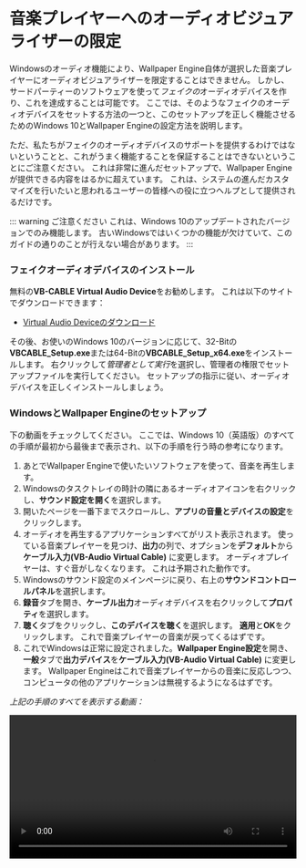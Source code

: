 # 音楽プレイヤーへのオーディオビジュアライザーの限定

Windowsのオーディオ機能により、Wallpaper Engine自体が選択した音楽プレイヤーにオーディオビジュアライザーを限定することはできません。 しかし、サードパーティーのソフトウェアを使って*フェイクの*オーディオデバイスを作り、これを達成することは可能です。 ここでは、そのようなフェイクのオーディオデバイスをセットする方法の一つと、このセットアップを正しく機能させるためのWindows 10とWallpaper Engineの設定方法を説明します。

ただ、私たちがフェイクのオーディオデバイスのサポートを提供するわけではないということと、これがうまく機能することを保証することはできないということにご注意ください。 これは非常に進んだセットアップで、Wallpaper Engineが提供できる内容をはるかに超えています。 これは、システムの進んだカスタマイズを行いたいと思われるユーザーの皆様への役に立つヘルプとして提供されるだけです。

::: warning
ご注意ください
これは、Windows 10のアップデートされたバージョンでのみ機能します。 古いWindowsではいくつかの機能が欠けていて、このガイドの通りのことが行えない場合があります。 
:::

### フェイクオーディオデバイスのインストール

無料の**VB-CABLE Virtual Audio Device**をお勧めします。 これは以下のサイトでダウンロードできます：

* [Virtual Audio Deviceのダウンロード](https://www.vb-audio.com/Cable/)

その後、お使いのWindows 10のバージョンに応じて、32-Bitの**VBCABLE_Setup.exe**または64-Bitの**VBCABLE_Setup_x64.exe**をインストールします。 右クリックして*管理者として実行*を選択し、管理者の権限でセットアップファイルを実行してください。 セットアップの指示に従い、オーディオデバイスを正しくインストールしましょう。

### WindowsとWallpaper Engineのセットアップ

下の動画をチェックしてください。 ここでは、Windows 10（英語版）のすべての手順が最初から最後まで表示され、以下の手順を行う時の参考になります。

1. あとでWallpaper Engineで使いたいソフトウェアを使って、音楽を再生します。
2. Windowsのタスクトレイの時計の隣にあるオーディオアイコンを右クリックし、**サウンド設定を開く**を選択します。
3. 開いたページを一番下までスクロールし、**アプリの音量とデバイスの設定**をクリックします。
4. オーディオを再生するアプリケーションすべてがリスト表示されます。 使っている音楽プレイヤーを見つけ、**出力**の列で、オプションを**デフォルト**から**ケーブル入力(VB-Audio Virtual Cable)** に変更します。 オーディオプレイヤーは、すぐ音がしなくなります。 これは予期された動作です。
5. Windowsのサウンド設定のメインページに戻り、右上の**サウンドコントロールパネル**を選択します。
6. **録音**タブを開き、**ケーブル出力**オーディオデバイスを右クリックして**プロパティ**を選択します。
7. **聴く**タブをクリックし、**このデバイスを聴く**を選択します。 **適用**と**OK**をクリックします。 これで音楽プレイヤーの音楽が戻ってくるはずです。
8. これでWindowsは正常に設定されました。**Wallpaper Engine設定**を開き、**一般**タブで**出力デバイス**を**ケーブル入力(VB-Audio Virtual Cable)** に変更します。 Wallpaper Engineはこれで音楽プレイヤーからの音楽に反応しつつ、コンピュータの他のアプリケーションは無視するようになるはずです。

*上記の手順のすべてを表示する動画：*

<video width="100%" controls>
  <source src="/videos/audioinputdevice.mp4" type="video/mp4">
  お使いのブラウザが動画タグをサポートしていません。
</video>
